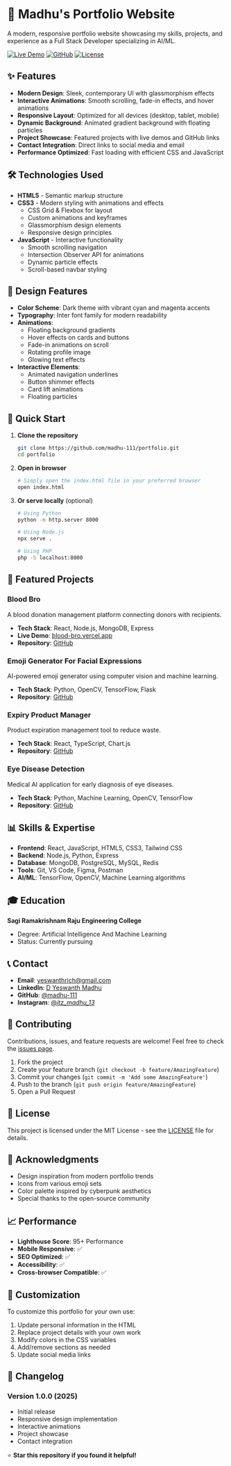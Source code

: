 # 🚀 Madhu's Portfolio Website

A modern, responsive portfolio website showcasing my skills, projects, and experience as a Full Stack Developer specializing in AI/ML.

[![Live Demo](https://img.shields.io/badge/Live-Demo-brightgreen)](https://your-portfolio-link.com)
[![GitHub](https://img.shields.io/badge/GitHub-Repository-blue)](https://github.com/madhu-111/portfolio)
[![License](https://img.shields.io/badge/License-MIT-yellow.svg)](LICENSE)

## ✨ Features

- **Modern Design**: Sleek, contemporary UI with glassmorphism effects
- **Interactive Animations**: Smooth scrolling, fade-in effects, and hover animations
- **Responsive Layout**: Optimized for all devices (desktop, tablet, mobile)
- **Dynamic Background**: Animated gradient background with floating particles
- **Project Showcase**: Featured projects with live demos and GitHub links
- **Contact Integration**: Direct links to social media and email
- **Performance Optimized**: Fast loading with efficient CSS and JavaScript

## 🛠️ Technologies Used

- **HTML5** - Semantic markup structure
- **CSS3** - Modern styling with animations and effects
  - CSS Grid & Flexbox for layout
  - Custom animations and keyframes
  - Glassmorphism design elements
  - Responsive design principles
- **JavaScript** - Interactive functionality
  - Smooth scrolling navigation
  - Intersection Observer API for animations
  - Dynamic particle effects
  - Scroll-based navbar styling

## 🎨 Design Features

- **Color Scheme**: Dark theme with vibrant cyan and magenta accents
- **Typography**: Inter font family for modern readability
- **Animations**: 
  - Floating background gradients
  - Hover effects on cards and buttons
  - Fade-in animations on scroll
  - Rotating profile image
  - Glowing text effects
- **Interactive Elements**:
  - Animated navigation underlines
  - Button shimmer effects
  - Card lift animations
  - Floating particles

## 🚀 Quick Start

1. **Clone the repository**
   ```bash
   git clone https://github.com/madhu-111/portfolio.git
   cd portfolio
   ```

2. **Open in browser**
   ```bash
   # Simply open the index.html file in your preferred browser
   open index.html
   ```

3. **Or serve locally** (optional)
   ```bash
   # Using Python
   python -m http.server 8000
   
   # Using Node.js
   npx serve .
   
   # Using PHP
   php -S localhost:8000
   ```

## 🎯 Featured Projects

### Blood Bro
A blood donation management platform connecting donors with recipients.
- **Tech Stack**: React, Node.js, MongoDB, Express
- **Live Demo**: [blood-bro.vercel.app](https://blood-bro.vercel.app/)
- **Repository**: [GitHub](https://github.com/madhu-111/blood)

### Emoji Generator For Facial Expressions
AI-powered emoji generator using computer vision and machine learning.
- **Tech Stack**: Python, OpenCV, TensorFlow, Flask
- **Repository**: [GitHub](https://github.com/madhu-111/Emoji-Generator-For-Facial-Expressions)

### Expiry Product Manager
Product expiration management tool to reduce waste.
- **Tech Stack**: React, TypeScript, Chart.js
- **Repository**: [GitHub](https://github.com/madhu-111/Expiry-product)

### Eye Disease Detection
Medical AI application for early diagnosis of eye diseases.
- **Tech Stack**: Python, Machine Learning, OpenCV, TensorFlow
- **Repository**: [GitHub](https://github.com/madhu-111/DETECTION-OF-EYE-DISEASES-)

## 📊 Skills & Expertise

- **Frontend**: React, JavaScript, HTML5, CSS3, Tailwind CSS
- **Backend**: Node.js, Python, Express
- **Database**: MongoDB, PostgreSQL, MySQL, Redis
- **Tools**: Git, VS Code, Figma, Postman
- **AI/ML**: TensorFlow, OpenCV, Machine Learning algorithms

## 🎓 Education

**Sagi Ramakrishnam Raju Engineering College**
- Degree: Artificial Intelligence And Machine Learning
- Status: Currently pursuing

## 📞 Contact

- **Email**: [yeswanthrich@gmail.com](mailto:yeswanthrich@gmail.com)
- **LinkedIn**: [D Yeswanth Madhu](https://www.linkedin.com/in/d-yeswanth-madhu-762a6b2b9)
- **GitHub**: [@madhu-111](https://github.com/madhu-111)
- **Instagram**: [@_itz_madhu_13_](https://instagram.com/_itz_madhu_13_)

## 🤝 Contributing

Contributions, issues, and feature requests are welcome! Feel free to check the [issues page](https://github.com/madhu-111/portfolio/issues).

1. Fork the project
2. Create your feature branch (`git checkout -b feature/AmazingFeature`)
3. Commit your changes (`git commit -m 'Add some AmazingFeature'`)
4. Push to the branch (`git push origin feature/AmazingFeature`)
5. Open a Pull Request

## 📄 License

This project is licensed under the MIT License - see the [LICENSE](LICENSE) file for details.

## 🙏 Acknowledgments

- Design inspiration from modern portfolio trends
- Icons from various emoji sets
- Color palette inspired by cyberpunk aesthetics
- Special thanks to the open-source community

## 📈 Performance

- **Lighthouse Score**: 95+ Performance
- **Mobile Responsive**: ✅
- **SEO Optimized**: ✅
- **Accessibility**: ✅
- **Cross-browser Compatible**: ✅

## 🔧 Customization

To customize this portfolio for your own use:

1. Update personal information in the HTML
2. Replace project details with your own work
3. Modify colors in the CSS variables
4. Add/remove sections as needed
5. Update social media links

## 📝 Changelog

### Version 1.0.0 (2025)
- Initial release
- Responsive design implementation
- Interactive animations
- Project showcase
- Contact integration

⭐ **Star this repository if you found it helpful!**
